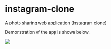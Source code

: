 # instagram-clone
A photo sharing web application (Instagram clone)

Demonstration of the app is shown below.

![](instagram-clone.gif)
